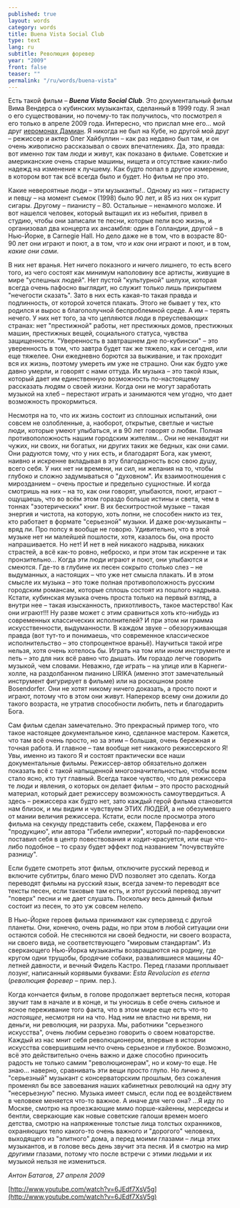 ```yaml
---
published: true
layout: words
category: words
title: Buena Vista Social Club
type: text
lang: ru
subtitle: Революция форевер
year: "2009"
front: false
teaser: ""
permalink: "/ru/words/buena-vista"
---
```


Есть такой фильм – **_Buena Vista Social Club_**. Это документальный фильм Вима Вендерса о кубинских музыкантах, сделанный в 1999 году. Я знал о его существовании, но почему-то так получилось, что посмотрел я его только в апреле 2009 года. Интересно, что прислал мне его... мой друг [иеромонах Дамиан](/batagov/ru/words/damian-letters/). Я никогда не был на Кубе, но другой мой друг – режиссер и актер Олег Хайбуллин – как раз недавно был там, и он очень живописно рассказывал о своих впечатлениях. Да, это правда: вот именно _так_ там люди и живут, как показано в фильме. Советские и американские очень старые машины, нищета и отсутствие каких-либо надежд на изменение к лучшему. Как будто попал в другое измерение, в котором вот так всё всегда было и будет. Но фильм не про это.

Какие невероятные люди – эти музыканты!.. Одному из них – гитаристу и певцу – на момент съемок (1998) было 90 лет, и 85 из них он курит сигары. Другому – пианисту – 80. Остальные – ненамного моложе. И вот нашелся человек, который вытащил их из небытия, привел в студию, чтобы они записали те песни, которые пели всю жизнь, и организовал два концерта их ансамбля: один в Голландии, другой – в Нью-Йорке, в Carnegie Hall. Но дело даже не в том, что в возрасте 80-90 лет они играют и поют, а в том, _что_ и _как_ они играют и поют, и в том, _какие они сами_.

В них нет вранья. Нет ничего показного и ничего лишнего, то есть всего того, из чего состоят как минимум наполовину все артисты, живущие в мире "успешных людей". Нет пустой "культурной" шелухи, которая всегда очень пафосно выглядит, но служит только лишь прикрытием "нечегости сказать". Зато в них есть какая-то такая правда и подлинность, от которой хочется плакать. Этого не бывает у тех, кто родился и вырос в благополучной беспроблемной среде. А им – терять нечего. У них нет того, за что цепляются люди в преуспевающих странах: нет "престижной" работы, нет престижных домов, престижных машин, престижных вещей, социального статуса, чувства защищенности. "Уверенность в завтрашнем дне по-кубински" – это уверенность в том, что завтра будет так же тяжело, как и сегодня, или еще тяжелее. Они ежедневно борются за выживание, и так проходит вся их жизнь, поэтому умереть им уже не страшно. Они как будто уже давно умерли, и говорят с нами оттуда. Их музыка – это такой язык, который дает им единственную возможность по-настоящему рассказать людям о своей жизни. Когда они не могут заработать музыкой на хлеб – перестают играть и занимаются чем угодно, что дает возможность прокормиться.

Несмотря на то, что их жизнь состоит из сплошных испытаний, они совсем не озлобленные, а, наоборот, открытые, светлые и чистые люди, которые умеют улыбаться, и в 90 лет говорят о любви. Полная противоположность нашим городским жителям... Они не ненавидят ни чужих, ни своих, ни богатых, ни других таких же бедных, как они сами. Они радуются тому, что у них есть, и благодарят Бога, как умеют, наивно и искренне вкладывая в эту благодарность всю свою душу, всего себя. У них нет ни времени, ни сил, ни желания на то, чтобы глубоко и сложно задумываться о "духовном". Их взаимоотношения с мирозданием – очень простые и предельно сущностные. И когда смотришь на них – на то, как они говорят, улыбаются, поют, играют – ощущаешь, что во всём этом гораздо больше истины и света, чем в тоннах "эзотерических" книг. В их бесхитростной музыке – такая энергия и чистота, на которую, хоть лопни, не способен никто из тех, кто работает в формате "серьезной" музыки. И даже рок-музыканты – вряд ли. Про попсу я вообще не говорю. Удивительно, что в этой музыке нет ни малейшей пошлости, хотя, казалось бы, она просто напрашивается. Но нет! И нет в ней никакого надрыва, никаких страстей, а всё как-то ровно, неброско, и при этом так искренне и так пронзительно...  Когда эти люди играют и поют, они улыбаются и смеются. Где-то в глубине их песен сокрыто столько слез – не выдуманных, а настоящих – что уже нет смысла плакать. И в этом смысле их музыка – это тоже полная противоположность русским городским романсам, которые сплошь состоят из пошлого надрыва. Кстати, кубинская музыка очень проста только на первый взгляд, а внутри нее – такая изысканность, прихотливость, такое мастерство! Как они играют!!! Ну разве может с этим сравниться хоть кто-нибудь из современных классических исполнителей? И при этом ни грамма искусственности, выдуманности. В каждом звуке – обезоруживающая правда (вот тут-то и понимаешь, что современное классическое исполнительство – это стопроцентное враньё). Научиться такой игре нельзя, хотя очень хотелось бы. Играть на том или ином инструменте и петь – это для них всё равно что дышать. Им гораздо легче говорить музыкой, чем словами. Неважно, где играть – на улице или в Карнеги-холле, на раздолбанном пианино LIRIKA (именно этот замечательный инструмент фигурирует в фильме) или на роскошном рояле Bosendorfer. Они не хотят никому ничего доказать, а просто поют и играют, потому что в этом они живут. Наперекор всему они дожили до такого возраста, не утратив способности любить, петь и благодарить Бога.

Сам фильм сделан замечательно. Это прекрасный пример того, что такое настоящее документальное кино, сделанное мастером. Кажется, что там всё очень просто, но за этим – большая, очень бережная и точная работа. И главное – там вообще нет никакого режиссерского Я! Увы, именно из такого Я и состоят практически все наши документальные фильмы. Режиссер-автор обязательно должен показать всё с такой напыщенной многозначительностью, чтобы всем стало ясно, кто тут главный. Всегда такое чувство, что для режиссера те люди и явления, о которых он делает фильм – это просто расходный материал, который дает режиссеру возможность самоутвердиться. А здесь – режиссера как будто нет, зато каждый герой фильма становится нам близок, и мы видим и чувствуем ЭТИХ ЛЮДЕЙ, а не обезумевшего от мании величия режиссера. Кстати, если после просмотра этого фильма на секунду представить себе, скажем, Парфенова и его "продукцию", или автора "Гибели империи", который по-парфеновски поставил себя в центр повествования и ходит-красуется, или еще что-либо подобное – то сразу будет эффект под названием "почувствуйте разницу".

Если будете смотреть этот фильм, отключите русский перевод и включите субтитры, благо меню DVD позволяет это сделать. Когда переводят фильмы на русский язык, всегда зачем-то переводят все тексты песен, если таковые там есть, и этот русский перевод звучит "поверх" песни и не дает слушать. Поскольку весь данный фильм состоит из песен, то это уж совсем нелепо.

В Нью-Йорке героев фильма принимают как суперзвезд с другой планеты. Они, конечно, очень рады, но при этом в любой ситуации они остаются собой. Не стесняются ни своей бедности, ни своего возраста, ни своего вида, не соответствующего "мировым стандартам". Из сверкающего Нью-Йорка музыканты возвращаются на родину, где кругом одни трущобы, бродячие собаки, развалившиеся машины 40-летней давности, и вечный Фидель Кастро. Перед глазами проплывает лозунг, написанный корявыми буквами: _Esta Revolucion es eterna_ (_революция форевер_ – прим. пер.).

Когда кончается фильм, в голове продолжает вертеться песня, которая звучит там в начале и в конце, и ты уносишь в себе очень сильное и ясное переживание того факта, что в этом мире еще есть что-то _настоящее_, несмотря ни на что. Над ним не властно ни время, ни деньги, ни революция, ни разруха. Мы, работники "серьезного искусства", очень любим серьезно говорить о своем новаторстве. Каждый из нас мнит себя революционером, впервые в истории искусства совершившим нечто очень серьезное и глубокое. Возможно, всё это действительно очень важно и даже способно приносить радость не только самим "революционерам", но и кому-то еще. Не знаю... наверно, сравнивать эти вещи просто глупо. Но лично я, "серьезный" музыкант с консерваторским прошлым, без сожаления променял бы все завоевания наших кабинетных революций на одну эту "несерьезную" песню. Музыка имеет смысл, если под ее воздействием в человеке меняется что-то важное. А иначе для чего она? ...Я иду по Москве, смотрю на проезжающие мимо порше-кайенны, мерседесы и бентли, сверкающие как новые советские галоши времен моего детства, смотрю на напряженные толстые лица толстых охранников, охраняющих тело какого-то очень важного и "дорогого" человека, выходящего из "элитного" дома, а перед моими глазами – лица этих музыкантов, и в голове весь день звучит эта песня. И я смотрю на мир _другими_ глазами, потому что после встречи с этими людьми и их музыкой нельзя не измениться.

_Антон Батагов, 27 апреля 2009_

[http://www.youtube.com/watch?v=6JEdf7XsV5g](http://www.youtube.com/watch?v=6JEdf7XsV5g)